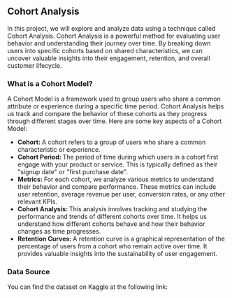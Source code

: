 <h2>Cohort Analysis</h2>
<p>In this project, we will explore and analyze data using a technique called Cohort Analysis. Cohort Analysis is a powerful method for evaluating user behavior and understanding their journey over time. By breaking down users into specific cohorts based on shared characteristics, we can uncover valuable insights into their engagement, retention, and overall customer lifecycle.</p>
<h3>What is a Cohort Model?</h3>
<p>A Cohort Model is a framework used to group users who share a common attribute or experience during a specific time period. Cohort Analysis helps us track and compare the behavior of these cohorts as they progress through different stages over time. Here are some key aspects of a Cohort Model:</p>
<ul>
  <li>
    <b>Cohort:
    </b>A cohort refers to a group of users who share a common characteristic or experience.</li>
  <li>
    <b>Cohort Period:
    </b>The period of time during which users in a cohort first engage with your product or service. This is typically defined as their "signup date" or "first purchase date".</li>
  <li>
    <b>Metrics:
    </b>For each cohort, we analyze various metrics to understand their behavior and compare performance. These metrics can include user retention, average revenue per user, conversion rates, or any other relevant KPIs.</li>
  <li>
    <b>Cohort Analysis:
    </b>This analysis involves tracking and studying the performance and trends of different cohorts over time. It helps us understand how different cohorts behave and how their behavior changes as time progresses.</li>
  <li>
    <b>Retention Curves:
    </b>A retention curve is a graphical representation of the percentage of users from a cohort who remain active over time. It provides valuable insights into the sustainability of user engagement.</li>
</ul>
<h3>Data Source</h3>
<p>You can find the dataset on Kaggle at the following link:
  <a href="https://www.kaggle.com/datasets/ammaraahmad/us-ecommerce-record-2020" target="_blank>source_kaggle.com</a>.</p>
